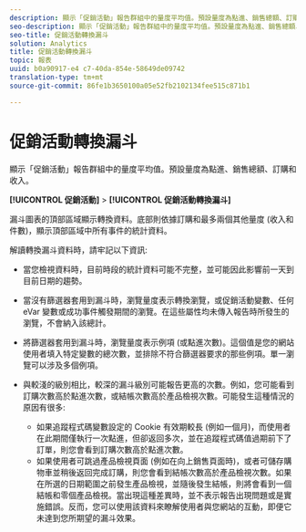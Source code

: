 ```yaml
---
description: 顯示「促銷活動」報告群組中的量度平均值。預設量度為點進、銷售總額、訂購和收入。
seo-description: 顯示「促銷活動」報告群組中的量度平均值。預設量度為點進、銷售總額、訂購和收入。
seo-title: 促銷活動轉換漏斗
solution: Analytics
title: 促銷活動轉換漏斗
topic: 報表
uuid: b0a90917-e4 c7-40da-854e-58649de09742
translation-type: tm+mt
source-git-commit: 86fe1b3650100a05e52fb2102134fee515c871b1

---
```



# 促銷活動轉換漏斗

顯示「促銷活動」報告群組中的量度平均值。預設量度為點進、銷售總額、訂購和收入。

**[!UICONTROL 促銷活動]** &gt; **[!UICONTROL 促銷活動轉換漏斗]**

漏斗圖表的頂部區域顯示轉換資料。底部則依據訂購和最多兩個其他量度 (收入和件數)，顯示頂部區域中所有事件的統計資料。

解讀轉換漏斗資料時，請牢記以下資訊:

* 當您檢視資料時，目前時段的統計資料可能不完整，並可能因此影響前一天到目前日期的趨勢。
* 當沒有篩選器套用到漏斗時，瀏覽量度表示轉換瀏覽，或促銷活動變數、任何 eVar 變數或成功事件觸發期間的瀏覽。在這些屬性均未傳入報告時所發生的瀏覽，不會納入該總計。
* 將篩選器套用到漏斗時，瀏覽量度表示例項 (或點進次數)。這個值是您的網站使用者填入特定變數的總次數，並排除不符合篩選器要求的那些例項。單一瀏覽可以涉及多個例項。
* 與較淺的級別相比，較深的漏斗級別可能報告更高的次數。例如，您可能看到訂購次數高於點進次數，或結帳次數高於產品檢視次數。可能發生這種情況的原因有很多:

   * 如果追蹤程式碼變數設定的 Cookie 有效期較長 (例如一個月)，而使用者在此期間僅執行一次點進，但卻返回多次，並在追蹤程式碼值過期前下了訂單，則您會看到訂購次數高於點進次數。
   * 如果使用者可跳過產品檢視頁面 (例如在向上銷售頁面時)，或者可儲存購物車並稍後返回完成訂購，則您會看到結帳次數高於產品檢視次數。如果在所選的日期範圍之前發生產品檢視，並隨後發生結帳，則將會看到一個結帳和零個產品檢視。當出現這種差異時，並不表示報告出現問題或是實施錯誤。反而，您可以使用該資料來瞭解使用者與您網站的互動，即便它未達到您所期望的漏斗效果。

